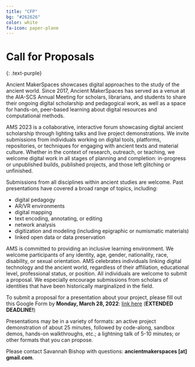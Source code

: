 ```yaml
---
title: "CFP"
bg: "#262626"
color: white
fa-icon: paper-plane
---
```


# Call for Proposals
{: .text-purple}

Ancient MakerSpaces showcases digital approaches to the study of the ancient world. Since 2017, Ancient MakerSpaces has served as a venue at the AIA-SCS Annual Meeting for scholars, librarians, and students to share their ongoing digital scholarship and pedagogical work, as well as a space for hands-on, peer-based learning about digital resources and computational methods.

AMS 2023 is a collaborative, interactive forum showcasing digital ancient scholarship through lighting talks and live project demonstrations. We invite submissions from individuals working on digital tools, platforms, repositories, or techniques for engaging with ancient texts and material culture. Whether in the context of research, outreach, or teaching, we welcome digital work in all stages of planning and completion: in-progress or unpublished builds, published projects, and those left glitching or unfinished.

Submissions from all disciplines within ancient studies are welcome. Past presentations have covered a broad range of topics, including:

- digital pedagogy
- AR/VR environments
- digital mapping
- text encoding, annotating, or editing
- network analysis
- digitization and modeling (including epigraphic or numismatic materials)
- linked open data or data preservation

AMS is committed to providing an inclusive learning environment. We welcome participants of any identity, age, gender, nationality, race, disability, or sexual orientation. AMS celebrates individuals linking digital technology and the ancient world, regardless of their affiliation, educational level, professional status, or position. All individuals are welcome to submit a proposal. We especially encourage submissions from scholars of identities that have been historically marginalized in the field.

To submit a proposal for a presentation about your project, please fill out this Google Form by **Monday, March 28, 2022**: [link here](https://docs.google.com/forms/d/e/1FAIpQLScrBiKBJ6eSgUSWwlKWc6YU3vRl1FfS4vbeLoEgzKtKBwPvNQ/viewform?usp=sf_link) (**EXTENDED DEADLINE!**)

Presentations may be in a variety of formats: an active project demonstration of about 25 minutes, followed by code-along, sandbox demos, hands-on walkthroughs, etc.; a lightning talk of 5-10 minutes; or other formats that you can propose.

Please contact Savannah Bishop with questions: **ancientmakerspaces [at] gmail.com**.

